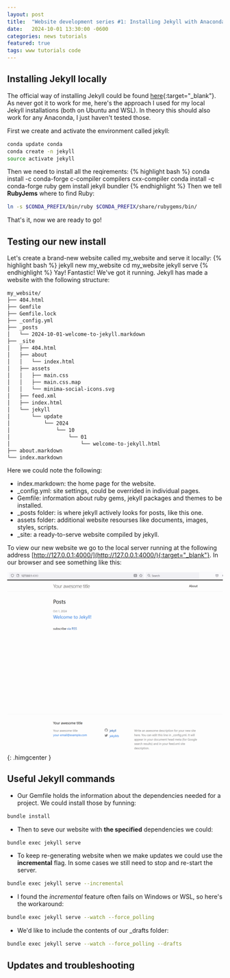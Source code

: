 ```yaml
---
layout: post
title:  "Website development series #1: Installing Jekyll with Anaconda"
date:   2024-10-01 13:30:00 -0600
categories: news tutorials
featured: true
tags: www tutorials code
--- 
```

## Installing Jekyll locally
The official way of installing Jekyll could be found [here](https://jekyllrb.com/docs/installation/){:target="_blank"}. As never got it to work for me, here's the approach I used for my local Jekyll installations (both on Ubuntu and WSL). In theory this should also work for any Anaconda, I just haven't tested those.

First we create and activate the environment called jekyll:
```bash
conda update conda
conda create -n jekyll
source activate jekyll
```
Then we need to install all the reqirements:
{% highlight bash %}
conda install -c conda-forge c-compiler compilers cxx-compiler
conda install -c conda-forge ruby 
gem install jekyll bundler
{% endhighlight %}
Then we tell **RubyJems** where to find Ruby:

```bash
ln -s $CONDA_PREFIX/bin/ruby $CONDA_PREFIX/share/rubygems/bin/ 
```
That's it, now we are ready to go!

## Testing our new install
Let's create a brand-new website called my_website and serve it locally:
{% highlight bash %}
jekyll new my_website
cd my_website
jekyll serve
{% endhighlight %}
Yay! Fantastic! We've got it running. 
Jekyll has made a website with the following structure:
```
my_website/
├── 404.html
├── Gemfile
├── Gemfile.lock
├── _config.yml
├── _posts
│   └── 2024-10-01-welcome-to-jekyll.markdown
├── _site
│   ├── 404.html
│   ├── about
│   │   └── index.html
│   ├── assets
│   │   ├── main.css
│   │   ├── main.css.map
│   │   └── minima-social-icons.svg
│   ├── feed.xml
│   ├── index.html
│   └── jekyll
│       └── update
│           └── 2024
│               └── 10
│                   └── 01
│                       └── welcome-to-jekyll.html
├── about.markdown
└── index.markdown
```
Here we could note the following:
* index.markdown: the home page for the website.
* _config.yml: site settings, could be overrided in individual pages.
* Gemfile: information about ruby gems, jekyll packages and themes to be installed.
* _posts folder: is where jekyll actively looks for posts, like this one.
* assets folder: additional website resourses like documents, images, styles, scripts.
* _site: a ready-to-serve website compiled by jekyll.


To view our new website we go to the local server running at the following address [http://127.0.0.1:4000/](http://127.0.0.1:4000/){:target="_blank"}. In our browser and see something like this:

![](/images/jekyll-new.png){: .himgcenter }

## Useful Jekyll commands
* Our Gemfile holds the information about the dependencies needed for a project.
We could install those by funning:
```bash
bundle install
```
* Then to seve our website with **the specified** dependencies we could:
```bash
bundle exec jekyll serve
```
* To keep re-generating website when we make updates we could use the **incremental** flag. In some cases we still need to stop and re-start the server.
```bash
bundle exec jekyll serve --incremental
```
* I found the *incremental* feature often fails on Windows or WSL, so here's the workaround:
```bash
bundle exec jekyll serve --watch --force_polling
```
* We'd like to include the contents of our _drafts folder:
```bash
bundle exec jekyll serve --watch --force_polling --drafts
```
## Updates and troubleshooting
